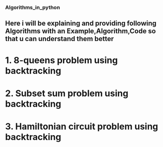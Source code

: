 ### Algorithms_in_python

## Here i will be explaining and providing following Algorithms with an Example,Algorithm,Code so that u can understand them better
# 1. 8-queens problem using backtracking
# 2. Subset sum problem using backtracking
# 3. Hamiltonian circuit problem using backtracking 
